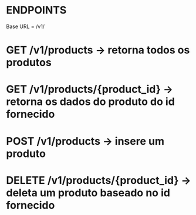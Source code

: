 # ENDPOINTS

Base URL = /v1/

# GET /v1/products -> retorna todos os produtos
# GET /v1/products/{product_id} -> retorna os dados do produto do id fornecido
# POST /v1/products -> insere um produto
# DELETE /v1/products/{product_id} -> deleta um produto baseado no id fornecido 